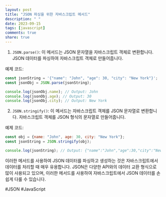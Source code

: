 ```yaml
---
layout: post
title: "JSON 파싱을 위한 자바스크립트 메서드"
description: " "
date: 2023-09-15
tags: [javascript]
comments: true
share: true
---
```


1. `JSON.parse()`: 이 메서드는 JSON 문자열을 자바스크립트 객체로 변환합니다. JSON 데이터를 파싱하여 자바스크립트 객체로 만들어줍니다.

예제 코드:

```javascript
const jsonString = '{"name": "John", "age": 30, "city": "New York"}';
const jsonObj = JSON.parse(jsonString);

console.log(jsonObj.name); // Output: John
console.log(jsonObj.age); // Output: 30
console.log(jsonObj.city); // Output: New York
```

2. `JSON.stringify()`: 이 메서드는 자바스크립트 객체를 JSON 문자열로 변환합니다. 자바스크립트 객체를 JSON 형식의 문자열로 만들어줍니다.

예제 코드:

```javascript
const obj = {name: "John", age: 30, city: "New York"};
const jsonString = JSON.stringify(obj);

console.log(jsonString); // Output: {"name":"John","age":30,"city":"New York"}
```

이러한 메서드를 사용하여 JSON 데이터를 파싱하고 생성하는 것은 자바스크립트에서 데이터를 처리할 때 매우 유용합니다. JSON은 다양한 API와의 데이터 교환 형식으로 많이 사용되고 있으며, 이러한 메서드를 사용하여 자바스크립트에서 JSON 데이터를 손쉽게 다룰 수 있습니다.

#JSON #JavaScript